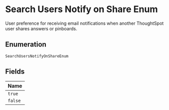 
# Search Users Notify on Share Enum

User preference for receiving email notifications when another ThoughtSpot user shares answers or pinboards.

## Enumeration

`SearchUsersNotifyOnShareEnum`

## Fields

| Name |
|  --- |
| `true` |
| `false` |

